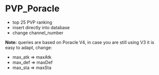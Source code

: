 # PVP_Poracle

- top 25 PVP ranking  
- insert directly into database  
- change channel_number  
  
  
  
**Note:** queries are based on Poracle V4, in case you are still using V3 it is easy to adapt, change:  
- max_atk => maxAtk  
- max_def => maxDef  
- max_sta => maxSta
